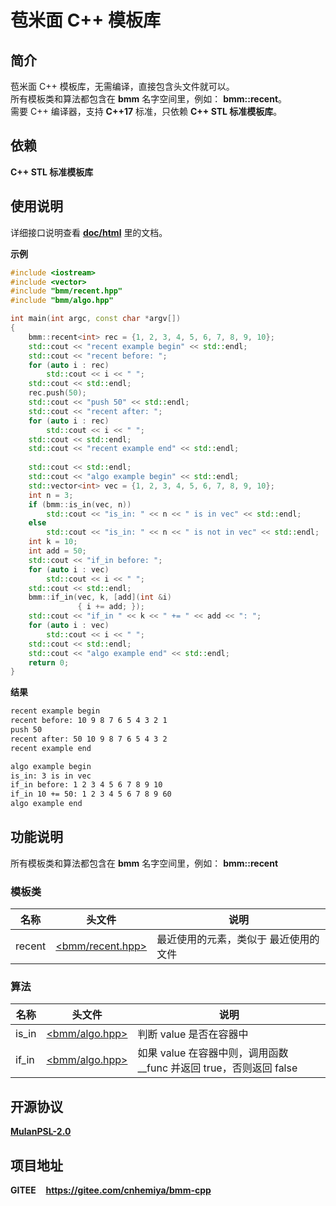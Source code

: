 # 苞米面 C++ 模板库

## 简介

苞米面 C++ 模板库，无需编译，直接包含头文件就可以。  
所有模板类和算法都包含在 **bmm** 名字空间里，例如： **bmm::recent**。  
需要 C++ 编译器，支持 **C++17** 标准，只依赖 **C++ STL 标准模板库**。

## 依赖

**C++ STL 标准模板库**

## 使用说明

详细接口说明查看 [**doc/html**](doc/html) 里的文档。

**示例**

```c++
#include <iostream>
#include <vector>
#include "bmm/recent.hpp"
#include "bmm/algo.hpp"

int main(int argc, const char *argv[])
{
    bmm::recent<int> rec = {1, 2, 3, 4, 5, 6, 7, 8, 9, 10};
    std::cout << "recent example begin" << std::endl;
    std::cout << "recent before: ";
    for (auto i : rec)
        std::cout << i << " ";
    std::cout << std::endl;
    rec.push(50);
    std::cout << "push 50" << std::endl;
    std::cout << "recent after: ";
    for (auto i : rec)
        std::cout << i << " ";
    std::cout << std::endl;
    std::cout << "recent example end" << std::endl;
    
    std::cout << std::endl;
    std::cout << "algo example begin" << std::endl;
    std::vector<int> vec = {1, 2, 3, 4, 5, 6, 7, 8, 9, 10};
    int n = 3;
    if (bmm::is_in(vec, n))
        std::cout << "is_in: " << n << " is in vec" << std::endl;
    else
        std::cout << "is_in: " << n << " is not in vec" << std::endl;
    int k = 10;
    int add = 50;
    std::cout << "if_in before: ";
    for (auto i : vec)
        std::cout << i << " ";
    std::cout << std::endl;
    bmm::if_in(vec, k, [add](int &i)
               { i += add; });
    std::cout << "if_in " << k << " += " << add << ": ";
    for (auto i : vec)
        std::cout << i << " ";
    std::cout << std::endl;
    std::cout << "algo example end" << std::endl;
    return 0;
}
```

**结果**

```bash
recent example begin
recent before: 10 9 8 7 6 5 4 3 2 1 
push 50
recent after: 50 10 9 8 7 6 5 4 3 2 
recent example end

algo example begin
is_in: 3 is in vec
if_in before: 1 2 3 4 5 6 7 8 9 10 
if_in 10 += 50: 1 2 3 4 5 6 7 8 9 60 
algo example end
```

## 功能说明

所有模板类和算法都包含在 **bmm** 名字空间里，例如： **bmm::recent**

### 模板类

名称|头文件|说明
--|--|--
recent|[<bmm/recent.hpp>](/bmm/recent.hpp)|最近使用的元素，类似于 最近使用的文件

### 算法

名称|头文件|说明
--|--|--
is_in|[<bmm/algo.hpp>](/bmm/algo.hpp)|判断 value 是否在容器中  
if_in|[<bmm/algo.hpp>](/bmm/algo.hpp)|如果 value 在容器中则，调用函数 __func 并返回 true，否则返回 false

## 开源协议

[**MulanPSL-2.0**](http://license.coscl.org.cn/MulanPSL2)

## 项目地址

**GITEE**&nbsp;&nbsp;&nbsp;&nbsp;**https://gitee.com/cnhemiya/bmm-cpp**

